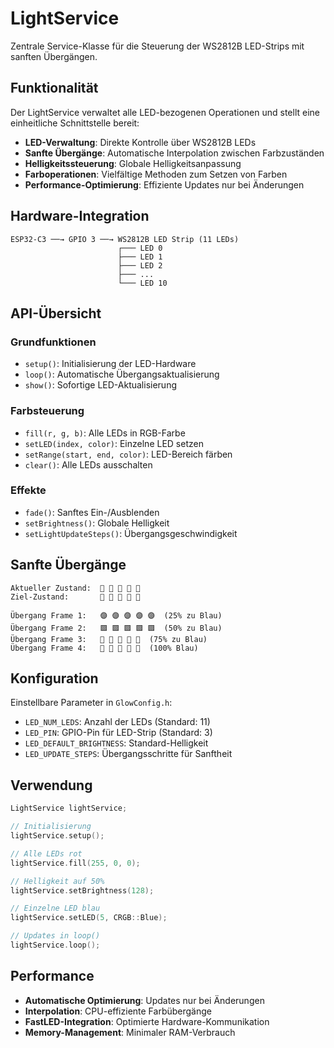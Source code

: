 # LightService

Zentrale Service-Klasse für die Steuerung der WS2812B LED-Strips mit sanften Übergängen.

## Funktionalität

Der LightService verwaltet alle LED-bezogenen Operationen und stellt eine einheitliche Schnittstelle bereit:

- **LED-Verwaltung**: Direkte Kontrolle über WS2812B LEDs
- **Sanfte Übergänge**: Automatische Interpolation zwischen Farbzuständen
- **Helligkeitssteuerung**: Globale Helligkeitsanpassung
- **Farboperationen**: Vielfältige Methoden zum Setzen von Farben
- **Performance-Optimierung**: Effiziente Updates nur bei Änderungen

## Hardware-Integration

```
ESP32-C3 ──→ GPIO 3 ──→ WS2812B LED Strip (11 LEDs)
                        ┌─── LED 0
                        ├─── LED 1
                        ├─── LED 2
                        ├─── ...
                        └─── LED 10
```

## API-Übersicht

### Grundfunktionen
- `setup()`: Initialisierung der LED-Hardware
- `loop()`: Automatische Übergangsaktualisierung
- `show()`: Sofortige LED-Aktualisierung

### Farbsteuerung
- `fill(r, g, b)`: Alle LEDs in RGB-Farbe
- `setLED(index, color)`: Einzelne LED setzen
- `setRange(start, end, color)`: LED-Bereich färben
- `clear()`: Alle LEDs ausschalten

### Effekte
- `fade()`: Sanftes Ein-/Ausblenden
- `setBrightness()`: Globale Helligkeit
- `setLightUpdateSteps()`: Übergangsgeschwindigkeit

## Sanfte Übergänge

```
Aktueller Zustand:  🔴 🔴 🔴 🔴 🔴
Ziel-Zustand:       🔵 🔵 🔵 🔵 🔵

Übergang Frame 1:   🟣 🟣 🟣 🟣 🟣  (25% zu Blau)
Übergang Frame 2:   🟪 🟪 🟪 🟪 🟪  (50% zu Blau)  
Übergang Frame 3:   💙 💙 💙 💙 💙  (75% zu Blau)
Übergang Frame 4:   🔵 🔵 🔵 🔵 🔵  (100% Blau)
```

## Konfiguration

Einstellbare Parameter in `GlowConfig.h`:
- `LED_NUM_LEDS`: Anzahl der LEDs (Standard: 11)
- `LED_PIN`: GPIO-Pin für LED-Strip (Standard: 3)
- `LED_DEFAULT_BRIGHTNESS`: Standard-Helligkeit
- `LED_UPDATE_STEPS`: Übergangsschritte für Sanftheit

## Verwendung

```cpp
LightService lightService;

// Initialisierung
lightService.setup();

// Alle LEDs rot
lightService.fill(255, 0, 0);

// Helligkeit auf 50%
lightService.setBrightness(128);

// Einzelne LED blau
lightService.setLED(5, CRGB::Blue);

// Updates in loop()
lightService.loop();
```

## Performance

- **Automatische Optimierung**: Updates nur bei Änderungen
- **Interpolation**: CPU-effiziente Farbübergänge
- **FastLED-Integration**: Optimierte Hardware-Kommunikation
- **Memory-Management**: Minimaler RAM-Verbrauch
